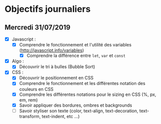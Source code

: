 # Objectifs journaliers

## Mercredi 31/07/2019


* [x] Javascript : 
  * [x] Comprendre le fonctionnement et l'utilité des variables (http://javascript.info/variables)
    * [x] Comprendre la différence entre `let`, `var` et `const`

* [x] Algo : 
  * [x] Découvrir le tri à bulles (Bubble Sort)

* [x] CSS : 
  * [X] Découvrir le positionnement en CSS
  * [X] Comprendre le fonctionnement et les différentes notation des couleurs en CSS
  * [X] Comprendre les différentes notations pour le sizing en CSS (%, px, em, rem)
  * [x] Savoir appliquer des bordures, ombres et backgrounds
  * [ ] Savoir styliser son texte (color, text-align, text-decoration, text-transform, text-indent, etc …)
